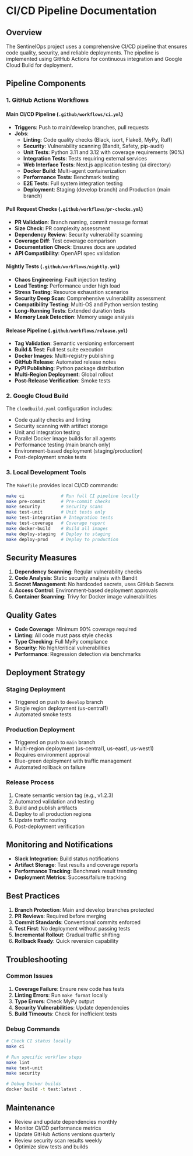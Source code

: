 # CI/CD Pipeline Documentation

## Overview

The SentinelOps project uses a comprehensive CI/CD pipeline that ensures code quality, security, and reliable deployments. The pipeline is implemented using GitHub Actions for continuous integration and Google Cloud Build for deployment.

## Pipeline Components

### 1. GitHub Actions Workflows

#### Main CI/CD Pipeline (`.github/workflows/ci.yml`)
- **Triggers**: Push to main/develop branches, pull requests
- **Jobs**:
  - **Linting**: Code quality checks (Black, isort, Flake8, MyPy, Ruff)
  - **Security**: Vulnerability scanning (Bandit, Safety, pip-audit)
  - **Unit Tests**: Python 3.11 and 3.12 with coverage requirements (90%)
  - **Integration Tests**: Tests requiring external services
  - **Web Interface Tests**: Next.js application testing (ui directory)
  - **Docker Build**: Multi-agent containerization
  - **Performance Tests**: Benchmark testing
  - **E2E Tests**: Full system integration testing
  - **Deployment**: Staging (develop branch) and Production (main branch)

#### Pull Request Checks (`.github/workflows/pr-checks.yml`)
- **PR Validation**: Branch naming, commit message format
- **Size Check**: PR complexity assessment
- **Dependency Review**: Security vulnerability scanning
- **Coverage Diff**: Test coverage comparison
- **Documentation Check**: Ensures docs are updated
- **API Compatibility**: OpenAPI spec validation

#### Nightly Tests (`.github/workflows/nightly.yml`)
- **Chaos Engineering**: Fault injection testing
- **Load Testing**: Performance under high load
- **Stress Testing**: Resource exhaustion scenarios
- **Security Deep Scan**: Comprehensive vulnerability assessment
- **Compatibility Testing**: Multi-OS and Python version testing
- **Long-Running Tests**: Extended duration tests
- **Memory Leak Detection**: Memory usage analysis

#### Release Pipeline (`.github/workflows/release.yml`)
- **Tag Validation**: Semantic versioning enforcement
- **Build & Test**: Full test suite execution
- **Docker Images**: Multi-registry publishing
- **GitHub Release**: Automated release notes
- **PyPI Publishing**: Python package distribution
- **Multi-Region Deployment**: Global rollout
- **Post-Release Verification**: Smoke tests

### 2. Google Cloud Build

The `cloudbuild.yaml` configuration includes:
- Code quality checks and linting
- Security scanning with artifact storage
- Unit and integration testing
- Parallel Docker image builds for all agents
- Performance testing (main branch only)
- Environment-based deployment (staging/production)
- Post-deployment smoke tests

### 3. Local Development Tools

The `Makefile` provides local CI/CD commands:
```bash
make ci              # Run full CI pipeline locally
make pre-commit      # Pre-commit checks
make security        # Security scans
make test-unit       # Unit tests only
make test-integration # Integration tests
make test-coverage   # Coverage report
make docker-build    # Build all images
make deploy-staging  # Deploy to staging
make deploy-prod     # Deploy to production
```

## Security Measures

1. **Dependency Scanning**: Regular vulnerability checks
2. **Code Analysis**: Static security analysis with Bandit
3. **Secret Management**: No hardcoded secrets, uses GitHub Secrets
4. **Access Control**: Environment-based deployment approvals
5. **Container Scanning**: Trivy for Docker image vulnerabilities

## Quality Gates

- **Code Coverage**: Minimum 90% coverage required
- **Linting**: All code must pass style checks
- **Type Checking**: Full MyPy compliance
- **Security**: No high/critical vulnerabilities
- **Performance**: Regression detection via benchmarks

## Deployment Strategy

### Staging Deployment
- Triggered on push to `develop` branch
- Single region deployment (us-central1)
- Automated smoke tests

### Production Deployment
- Triggered on push to `main` branch
- Multi-region deployment (us-central1, us-east1, us-west1)
- Requires environment approval
- Blue-green deployment with traffic management
- Automated rollback on failure

### Release Process
1. Create semantic version tag (e.g., v1.2.3)
2. Automated validation and testing
3. Build and publish artifacts
4. Deploy to all production regions
5. Update traffic routing
6. Post-deployment verification

## Monitoring and Notifications

- **Slack Integration**: Build status notifications
- **Artifact Storage**: Test results and coverage reports
- **Performance Tracking**: Benchmark result trending
- **Deployment Metrics**: Success/failure tracking

## Best Practices

1. **Branch Protection**: Main and develop branches protected
2. **PR Reviews**: Required before merging
3. **Commit Standards**: Conventional commits enforced
4. **Test First**: No deployment without passing tests
5. **Incremental Rollout**: Gradual traffic shifting
6. **Rollback Ready**: Quick reversion capability

## Troubleshooting

### Common Issues

1. **Coverage Failure**: Ensure new code has tests
2. **Linting Errors**: Run `make format` locally
3. **Type Errors**: Check MyPy output
4. **Security Vulnerabilities**: Update dependencies
5. **Build Timeouts**: Check for inefficient tests

### Debug Commands

```bash
# Check CI status locally
make ci

# Run specific workflow steps
make lint
make test-unit
make security

# Debug Docker builds
docker build -t test:latest .
```

## Maintenance

- Review and update dependencies monthly
- Monitor CI/CD performance metrics
- Update GitHub Actions versions quarterly
- Review security scan results weekly
- Optimize slow tests and builds
